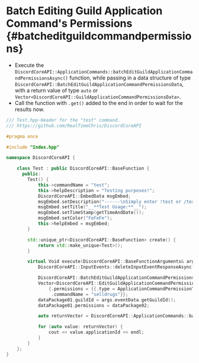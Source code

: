 Batch Editing Guild Application Command's Permissions {#batcheditguildcommandpermissions}
============
- Execute the `DiscordCoreAPI::ApplicationCommands::batchEditGuildApplicationCommandPermissionsAsync()` function, while passing in a data structure of type `DiscordCoreAPI::BatchEditGuildApplicationCommandPermissionsData`, with a return value of type `auto` or `Vector<DiscordCoreAPI::GuildApplicationCommandPermissionsData>`.
- Call the function with `.get()` added to the end in order to wait for the results now.

```cpp
/// Test.hpp-Header for the "test" command.
/// https://github.com/RealTimeChris/DiscordCoreAPI

#pragma once

#include "Index.hpp"

namespace DiscordCoreAPI {

	class Test : public DiscordCoreAPI::BaseFunction {
	  public:
		Test() {
			this->commandName = "test";
			this->helpDescription = "Testing purposes!";
			DiscordCoreAPI::EmbedData msgEmbed;
			msgEmbed.setDescription("------\nSimply enter !test or /test!\n------");
			msgEmbed.setTitle("__**Test Usage:**__");
			msgEmbed.setTimeStamp(getTimeAndDate());
			msgEmbed.setColor("FeFeFe");
			this->helpEmbed = msgEmbed;
		}

		std::unique_ptr<DiscordCoreAPI::BaseFunction> create() {
			return std::make_unique<Test>();
		}

		virtual Void execute(DiscordCoreAPI::BaseFunctionArguments& args) {
			DiscordCoreAPI::InputEvents::deleteInputEventResponseAsync(args.eventData).get();

			DiscordCoreAPI::BatchEditGuildApplicationCommandPermissionsData dataPackage01;
			Vector<DiscordCoreAPI::EditGuildApplicationCommandPermissionsData> dataPackage02 {
				{.permissions = {{.type = ApplicationCommandPermissionType::User, .permission = false, .id = "859853159115259905"}},
				 .commandName = "selldrugs"}};
			dataPackage01.guildId = args.eventData.getGuildId();
			dataPackage01.permissions = dataPackage02;

			auto returnVector = DiscordCoreAPI::ApplicationCommands::batchEditGuildApplicationCommandPermissionsAsync(dataPackage01).get();

			for (auto value: returnVector) {
				cout << value.applicationId << endl;
			}
		}
	};
}
```
